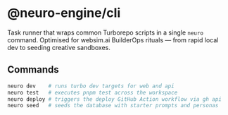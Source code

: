# @neuro-engine/cli

Task runner that wraps common Turborepo scripts in a single `neuro` command. Optimised for
websim.ai BuilderOps rituals — from rapid local dev to seeding creative sandboxes.

## Commands

```bash
neuro dev    # runs turbo dev targets for web and api
neuro test   # executes pnpm test across the workspace
neuro deploy # triggers the deploy GitHub Action workflow via gh api
neuro seed   # seeds the database with starter prompts and personas
```
